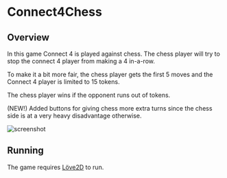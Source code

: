 # Connect4Chess

## Overview
In this game Connect 4 is played against chess. The chess player will try to stop the connect 4 player from making a 4 in-a-row.

To make it a bit more fair, the chess player gets the first 5 moves and the Connect 4 player is limited to 15 tokens.

The chess player wins if the opponent runs out of tokens.  

(NEW!) Added buttons for giving chess more extra turns since the chess side is at a very heavy disadvantage otherwise. 

![screenshot](https://github.com/Ferkku/Connect4Chess/assets/103675676/6d3daab6-d232-4b38-9a58-0b42b9a97db6)

## Running
The game requires [Löve2D](https://love2d.org/) to run.
